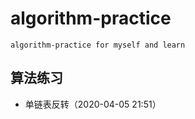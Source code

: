 # algorithm-practice
    algorithm-practice for myself and learn

## 算法练习

- 单链表反转（2020-04-05 21:51）

